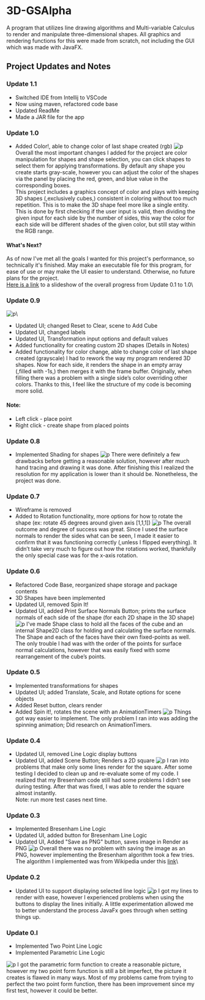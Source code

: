 # 3D-GSAlpha
A program that utilizes line drawing algorithms and Multi-variable Calculus to render and manipulate three-dimensional shapes. All graphics and rendering functions for this were made from scratch, not including the GUI which was made with JavaFX.

## Project Updates and Notes
### Update 1.1
- Switched IDE from Intellij to VSCode
- Now using maven, refactored code base
- Updated ReadMe
- Made a JAR file for the app

### Update 1.0
- Added Color!, able to change color of last shape created (rgb)
![p](img-preview/preview10.png)\
Overall the most important changes I added for the project are color manipulation for shapes and shape selection, you can click shapes to select them for applying transformations. 
By default any shape you create starts gray-scale, however you can adjust the color of the shapes via the panel by placing the red, green, and blue value in the corresponding boxes.\
This project includes a graphics concept of color and plays with keeping 3D shapes (,exclusively cubes,) consistent in coloring without too much repetition. This is to make the 3D shape feel more like a single entity. 
This is done by first checking if the user input is valid, then dividing the given input for each side by the number of sides, this way the color for each side will be different shades of the given color, but still stay within the RGB range.

#### What's Next?
As of now I've met all the goals I wanted for this project's performance, so technically it's finished. May make an executable file for this program, 
for ease of use or may make the UI easier to understand. Otherwise, no future plans for the project.\
[Here is a link](https://docs.google.com/presentation/d/1Di47DpCoiyYVsK7C8TN2UjEIrhWodFrH0cdEERU8Zu8/edit?usp=sharing) to a slideshow of the overall progress from Update 0.1 to 1.0\

### Update 0.9

![p](img-preview/preview9.png)\
- Updated UI; changed Reset to Clear, scene to Add Cube
- Updated UI, changed labels
- Updated UI, Transformation input options and default values
- Added functionality for creating custom 2D shapes (Details in Notes)
- Added functionality for color change, able to change color of last shape created (grayscale)
I had to rework the way my program rendered 3D shapes. Now for each side, it renders the shape in an empty array (,filled with -1s,) then merges it with the frame buffer. Originally, when filling there was a problem with a single side’s color overriding other colors. Thanks to this, I feel like the structure of my code is becoming more solid.
#### Note: 
- Left click - place point
- Right click - create shape from placed points

### Update 0.8
- Implemented Shading for shapes
![p](img-preview/preview8.png)
There were definitely a few drawbacks before getting a reasonable solution, however after much hand tracing and drawing it was done. 
After finishing this I realized the resolution for my application is lower than it should be. Nonetheless, the project was done. 

### Update 0.7
- Wireframe is removed
- Added to Rotation functionality, more options for how to rotate the shape (ex: rotate 45 degrees around given axis [1,1,1])
![p](img-preview/preview7.png)
The overall outcome and degree of success was great. Since I used the surface normals to render the sides what can be seen, I made it easier to confirm that it was functioning correctly (,unless I flipped everything). It didn’t take very much to figure out how the rotations worked, thankfully the only special case was for the x-axis rotation.

### Update 0.6
- Refactored Code Base, reorganized shape storage and package contents
- 3D Shapes have been implemented
- Updated UI, removed Spin It!
- Updated UI, added Print Surface Normals Button; prints the surface normals of each side of the shape (for each 2D shape in the 3D shape)
![p](img-preview/preview6.png)
I’ve made Shape class to hold all the faces of the cube and an internal Shape2D class for holding and calculating the surface normals. The Shape and each of the faces have their own fixed-points as well. The only trouble I had was with the order of the points for surface normal calculations, however that was easily fixed with some rearrangement of the cube’s points.

### Update 0.5
- Implemented transformations for shapes
- Updated UI; added Translate, Scale, and Rotate options for scene objects
- Added Reset button, clears render
- Added Spin it!, rotates the scene with an AnimationTimers
![p](img-preview/preview5.png)
Things got way easier to implement. The only problem I ran into was adding the spinning animation; Did research on AnimationTimers.

### Update 0.4
- Updated UI, removed Line Logic display buttons
- Updated UI, added Scene Button; Renders a 2D square
![p](img-preview/preview4.png)
I ran into problems that make only some lines render for the square. After some testing I decided to clean up and re-evaluate some of my code. I realized that my Bresenham code still had some problems I didn’t see during testing. After that was fixed, I was able to render the square almost instantly.\
Note: run more test cases next time.

### Update 0.3
- Implemented Bresenham Line Logic
- Updated UI, added button for Bresenham Line Logic
- Updated UI, Added "Save as PNG" button, saves image in Render as PNG
![p](img-preview/preview3.png)
Overall there was no problem with saving the image as an PNG, however implementing the Bresenham algorithm took a few tries. The algorithm I implemented was from Wikipedia under this [link](https://en.wikipedia.org/wiki/Bresenham%27s_line_algorithm#Algorithm)\

### Update 0.2
- Updated UI to support displaying selected line logic
![p](img-preview/preview2.png)
I got my lines to render with ease, however I experienced problems when using the buttons to display the lines initially. A little experimentation allowed me to better understand the process JavaFx goes through when setting things up. 

### Update 0.l
- Implemented Two Point Line Logic
- Implemented Parametric Line Logic

![p](img-preview/preview1.png)
I got the parametric form function to create a reasonable picture, however my two point form function is still a bit imperfect, the picture it creates is flawed in many ways. Most of my problems came from trying to perfect the two point form function, there has been improvement since my first test, however it could be better. 
